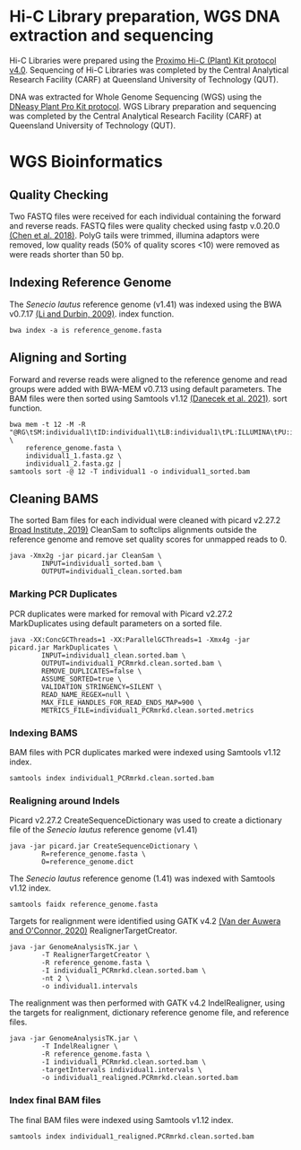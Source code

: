 # Hi-C Library preparation, WGS DNA extraction and sequencing
Hi-C Libraries were prepared using the [Proximo Hi-C (Plant) Kit protocol v4.0](https://github.com/KathleenMcLay/Honours_research_project/blob/main/Laboratory/Proximo_Hi-C_Plant_Kit_Protocol_v4.0_20210208.pdf). 
Sequencing of Hi-C Libraries was completed by the Central Analytical Research Facility (CARF) at Queensland University of Technology (QUT).

DNA was extracted for Whole Genome Sequencing (WGS) using the [DNeasy Plant Pro Kit protocol](https://github.com/KathleenMcLay/Honours_research_project/blob/main/Laboratory/DNeasy%20Plant%20Pro%20Kit%20Protocol.pdf).
WGS Library preparation and sequencing was completed by the Central Analytical Research Facility (CARF) at Queensland University of Technology (QUT).

# WGS Bioinformatics  

## Quality Checking 

Two FASTQ files were received for each individual containing the forward and reverse reads. FASTQ files were quality checked using fastp v.0.20.0 [(Chen et al. 2018)](https://academic.oup.com/bioinformatics/article/34/17/i884/5093234). PolyG tails were trimmed, illumina adaptors were removed, low quality reads (50% of quality scores <10) were removed as were reads shorter than 50 bp. 

## Indexing Reference Genome

The *Senecio lautus* reference genome (v1.41) was indexed using the BWA v0.7.17 [(Li and Durbin, 2009)](https://academic.oup.com/bioinformatics/article/25/14/1754/225615). index function.

```
bwa index -a is reference_genome.fasta
```

## Aligning and Sorting 

Forward and reverse reads were aligned to the reference genome and read groups were added with BWA-MEM v0.7.13 using default parameters. The BAM files were then sorted using Samtools v1.12 [(Danecek et al. 2021)](https://academic.oup.com/gigascience/article/10/2/giab008/6137722). sort function.

```
bwa mem -t 12 -M -R "@RG\tSM:individual1\tID:individual1\tLB:individual1\tPL:ILLUMINA\tPU:individual1" \  
    reference_genome.fasta \
    individual1_1.fasta.gz \
    individual1_2.fasta.gz |
samtools sort -@ 12 -T individual1 -o individual1_sorted.bam
```

## Cleaning BAMS

The sorted Bam files for each individual were cleaned with picard v2.27.2 [Broad Institute, 2019)](http://broadinstitute.github.io/picard/) CleanSam to softclips alignments outside the reference genome and remove set quality scores for unmapped reads to 0.

```
java -Xmx2g -jar picard.jar CleanSam \
        INPUT=individual1_sorted.bam \
        OUTPUT=individual1_clean.sorted.bam
```

### Marking PCR Duplicates 

PCR duplicates were marked for removal with Picard v2.27.2 MarkDuplicates using default parameters on a sorted file. 

```
java -XX:ConcGCThreads=1 -XX:ParallelGCThreads=1 -Xmx4g -jar picard.jar MarkDuplicates \
        INPUT=individual1_clean.sorted.bam \
        OUTPUT=individual1_PCRmrkd.clean.sorted.bam \
        REMOVE_DUPLICATES=false \
        ASSUME_SORTED=true \
        VALIDATION_STRINGENCY=SILENT \
        READ_NAME_REGEX=null \
        MAX_FILE_HANDLES_FOR_READ_ENDS_MAP=900 \
        METRICS_FILE=individual1_PCRmrkd.clean.sorted.metrics
```

### Indexing BAMS 

BAM files with PCR duplicates marked were indexed using Samtools v1.12 index.

```
samtools index individual1_PCRmrkd.clean.sorted.bam
```

### Realigning around Indels 

Picard v2.27.2 CreateSequenceDictionary was used to create a dictionary file of the *Senecio lautus* reference genome (v1.41)

```
java -jar picard.jar CreateSequenceDictionary \
        R=reference_genome.fasta \
        O=reference_genome.dict
```

The *Senecio lautus* reference genome (1.41) was indexed with Samtools v1.12 index. 

```
samtools faidx reference_genome.fasta
```

Targets for realignment were identified using GATK v4.2 [(Van der Auwera and O'Connor, 2020)](https://www.oreilly.com/library/view/genomics-in-the/9781491975183/) RealignerTargetCreator.

```
java -jar GenomeAnalysisTK.jar \
        -T RealignerTargetCreator \
        -R reference_genome.fasta \
        -I individual1_PCRmrkd.clean.sorted.bam \
        -nt 2 \
        -o individual1.intervals
```

The realignment was then performed with GATK v4.2 IndelRealigner, using the targets for realignment, dictionary reference genome file, and reference files. 

```
java -jar GenomeAnalysisTK.jar \
        -T IndelRealigner \
        -R reference_genome.fasta \
        -I individual1_PCRmrkd.clean.sorted.bam \
        -targetIntervals individual1.intervals \
        -o individual1_realigned.PCRmrkd.clean.sorted.bam
```

### Index final BAM files

The final BAM files were indexed using Samtools v1.12 index.

```
samtools index individual1_realigned.PCRmrkd.clean.sorted.bam
```
